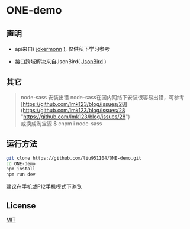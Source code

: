 # ONE-demo

## 声明
- api来自( [jokermonn](https://github.com/jokermonn/-Api/blob/master/ONEv3.5.0~.md) ), 仅供私下学习参考  

- 接口跨域解决来自JsonBird( [JsonBird](https://bird.ioliu.cn/) )

## 其它
> node-sass 安装出错
> node-sass在国内网络下安装很容易出错，可参考[https://github.com/lmk123/blog/issues/28](https://github.com/lmk123/blog/issues/28 "https://github.com/lmk123/blog/issues/28") <br/>
> 或换成淘宝源 $ cnpm i node-sass

## 运行方法

``` bash
git clone https://github.com/liu951104/ONE-demo.git
cd ONE-demo
npm install
npm run dev

```
建议在手机或F12手机模式下浏览

## License

[MIT](https://opensource.org/licenses/MIT)

